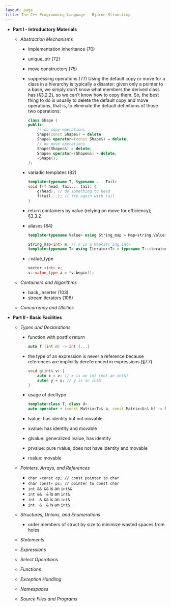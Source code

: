 ```yaml
---
layout: page
title: The C++ Programming Language - Bjarne Stroustrup
---
```

- **Part I - Introductory Materials**
    - *Abstraction Mechanisms*
        - implementation inheritance (70)
        - unique_ptr (72)
        - move constructors (75)
        - suppressing operations (77)
            Using the default copy or move for a class in a hierarchy is typically a disaster: given only a pointer to a base, we simply don’t know what members the derived class has (§3.2.2), so we can’t know how to copy them. So, the best thing to do is usually to delete the default copy and move operations, that is, to eliminate the default definitions of those two operations:
            
            ```cpp
            class Shape {
            public:
                // no copy operations
                Shape(const Shape&) = delete;
                Shape& operator=(const Shape&) = delete;
                // no move operations
                Shape(Shape&&) = delete;
                Shape& operator=(Shape&&) = delete;
                ~Shape();
            };
            ```
        - variadic templates (82)

            ```cpp
            template<typename T, typename ... Tail>
            void f(T head, Tail... tail) {
                g(head); // do something to head
                f(tail...); // try again with tail
            }
            ```
        - return containers by value (relying on move for efficiency); §3.3.2
        - aliases (84)

            ```cpp
            template<typename Value> using String_map = Map<string,Value>;
            
            String_map<int> m; // m is a Map<str ing,int>
            template<typename T> using Iterator<T> = typename T::iterator;
            ```
        - ::value_type

            ```cpp
            vector <int> v;
            v::value_type a = *v.begin();
            ```

    - *Containers and Algorithms*
        - back_inserter (103)
        - stream iterators (106)

    - *Concurrency and Utilities*

- **Part II - Basic Facilities**
    - *Types and Declarations*
        - function with postfix return

            ```cpp
            auto f (int n) -> int {...}
            ```
        - the type of an expression is never a reference because references are implicitly dereferenced in expressions (§7.7)

            ```cpp
            void g(int& v) {
                auto x = v; // x is an int (not an int&)
                auto& y = v; // y is an int&
            }
            ```
        - usage of decltype

            ```cpp
            template<class T, class U>
            auto operator + (const Matrix<T>& a, const Matrix<U>& b) -> Matrix<decltype(T()+U())>;
            ```
        - lvalue: has identity but not movable
        - xvalue: has identity and movable
        - glvalue: generalized lvalue, has identity
        - prvalue: pure rvalue, does not have identity and movable
        - rvalue: movable

    - *Pointers, Arrays, and References*
        - `char ∗const cp; // const pointer to char`
        - `char const∗ pc; // pointer to const char`
        - `int && &&` is an `int&&`
        - `int &&  &` is an `int&`
        - `int  & &&` is an `int&`
        - `int  &  &` is an `int&`

    - *Structures, Unions, and Enumerations*
        - order members of struct by size to minimize wasted spaces from holes

    - *Statements*

    - *Expressions*

    - *Select Operations*

    - *Functions*

    - *Exception Handling*

    - *Namespaces*

    - *Source Files and Programs*

